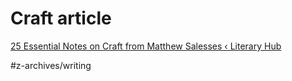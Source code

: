 # Craft article
[25 Essential Notes on Craft from Matthew Salesses ‹ Literary  Hub](https://lithub.com/25-essential-notes-on-craft-from-matthew-salesses/)

#z-archives/writing
